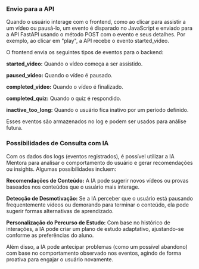 ### **Envio para a API**
Quando o usuário interage com o frontend, como ao clicar para assistir a um vídeo ou pausá-lo, um evento é disparado no JavaScript e enviado para a API FastAPI usando o método POST com o evento e seus detalhes. Por exemplo, ao clicar em "play", a API recebe o evento started_video.

O frontend envia os seguintes tipos de eventos para o backend:

**started_video:** Quando o vídeo começa a ser assistido.

**paused_video:** Quando o vídeo é pausado.

**completed_video:** Quando o vídeo é finalizado.

**completed_quiz:** Quando o quiz é respondido.

**inactive_too_long:** Quando o usuário fica inativo por um período definido.

Esses eventos são armazenados no log e podem ser usados para análise futura.

### **Possibilidades de Consulta com IA**
Com os dados dos logs (eventos registrados), é possível utilizar a IA Mentora para analisar o comportamento do usuário e gerar recomendações ou insights. Algumas possibilidades incluem:

**Recomendações de Conteúdo:** A IA pode sugerir novos vídeos ou provas baseados nos conteúdos que o usuário mais interage.

**Detecção de Desmotivação:** Se a IA perceber que o usuário está pausando frequentemente vídeos ou demorando para terminar o conteúdo, ela pode sugerir formas alternativas de aprendizado.

**Personalização do Percurso de Estudo:** Com base no histórico de interações, a IA pode criar um plano de estudo adaptativo, ajustando-se conforme as preferências do aluno.

Além disso, a IA pode antecipar problemas (como um possível abandono) com base no comportamento observado nos eventos, agindo de forma proativa para engajar o usuário novamente.
